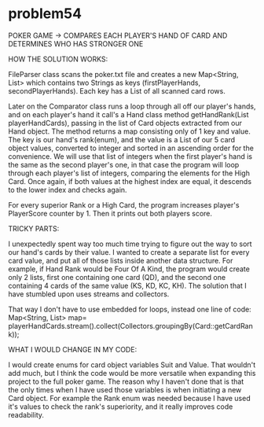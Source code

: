 # problem54
POKER GAME -> COMPARES EACH PLAYER'S HAND OF CARD AND DETERMINES WHO HAS STRONGER ONE    

HOW THE SOLUTION WORKS:
    
FileParser class scans the poker.txt file and creates a new Map<String, List<Hand>> which contains two Strings as keys (firstPlayerHands, secondPlayerHands).
Each key has a List<Hand> of all scanned card rows. 

Later on the Comparator class runs a loop through all off our player's hands, and on each player's hand it call's a Hand class method getHandRank(List<Card> playerHandCards),
passing in the list of Card objects extracted from our Hand object. The method returns a map consisting only of 1 key and value. The key is our hand's rank(enum), and the
value is a List<Integer> of our 5 card object values, converted to integer and sorted in an ascending order for the convenience. We will use that list of integers when
the first player's hand is the same as the second player's one, in that case the program will loop through each player's list of integers, comparing the elements for the 
High Card. Once again, if both values at the highest index are equal, it descends to the lower index and checks again. 

For every superior Rank or a High Card, the program increases player's PlayerScore counter by 1. 
Then it prints out both players score.

TRICKY PARTS:

I unexpectedly spent way too much time trying to figure out the way to sort our hand's cards by their value. I wanted to create a separate list for every card value, 
and put all of those lists inside another data structure. For example, if Hand Rank would be Four Of A Kind, the program would create only 2 lists, first one containing 
one card (QD), and the second one containing 4 cards of the same value (KS, KD, KC, KH). The solution that I have stumbled upon uses streams and collectors.

That way I don't have to use embedded for loops, instead one line of code:
Map<String, List<Card>> map= playerHandCards.stream().collect(Collectors.groupingBy(Card::getCardRank));

WHAT I WOULD CHANGE IN MY CODE:

I would create enums for card object variables Suit and Value. That wouldn't add much, but I think the code would be more versatile when expanding this project to the full
poker game. The reason why I haven't done that is that the only times when I have used those variables is when initiating a new Card object. For example the Rank enum was 
needed because I have used it's values to check the rank's superiority, and it really improves code readability.   
